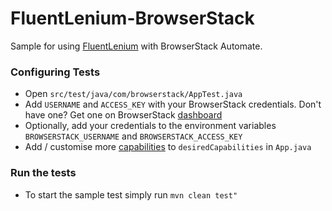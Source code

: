 FluentLenium-BrowserStack
=========

Sample for using [FluentLenium] with BrowserStack Automate.

### Configuring Tests
- Open `src/test/java/com/browserstack/AppTest.java`
- Add `USERNAME` and `ACCESS_KEY` with your BrowserStack credentials. Don't have one? Get one on BrowserStack [dashboard]
- Optionally, add your credentials to the environment variables `BROWSERSTACK_USERNAME` and `BROWSERSTACK_ACCESS_KEY`
- Add / customise more [capabilities] to `desiredCapabilities` in `App.java`

### Run the tests
- To start the sample test simply run `mvn clean test"`

[FluentLenium]:https://github.com/FluentLenium/FluentLenium
[capabilities]:http://www.browserstack.com/automate/capabilities
[dashboard]:https://www.browserstack.com/automate
